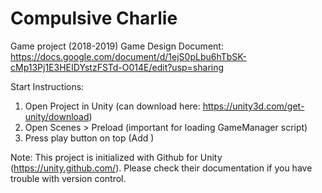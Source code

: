 # Compulsive Charlie
Game project (2018-2019)
Game Design Document:
https://docs.google.com/document/d/1ejS0pLbu6hTbSK-cMp13Pj1E3HEIDYstzFSTd-O014E/edit?usp=sharing

Start Instructions:
1. Open Project in Unity (can download here: https://unity3d.com/get-unity/download)
2. Open Scenes > Preload (important for loading GameManager script)
3. Press play button on top
(Add )

Note: This project is initialized with Github for Unity (https://unity.github.com/).
Please check their documentation if you have trouble with version control.

